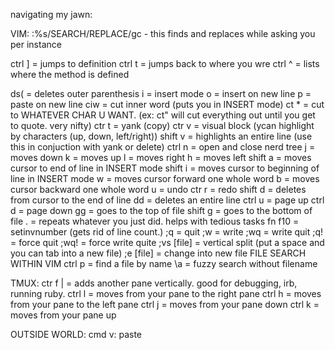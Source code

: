 navigating my jawn:

VIM:
:%s/SEARCH/REPLACE/gc - this finds and replaces while asking you per instance

ctrl ]  = jumps to definition
ctrl t = jumps back to where you wre
ctrl ^ = lists where the method is defined

ds( = deletes outer parenthesis
i = insert mode
o = insert on new line
p = paste on new line
ciw = cut inner word (puts you in INSERT mode)
ct * = cut to WHATEVER CHAR U WANT. (ex: ct" will cut everything out until you get to quote. very nifty)
ctr t = yank (copy)
ctr v = visual block (ycan highlight by characters (up, down, left/right))
shift v = highlights an entire line (use this in conjuction with yank or delete)
ctrl n = open and close nerd tree
j = moves down
k = moves up
l = moves right
h = moves left
shift a = moves cursor to end of line in INSERT mode
shift i = moves cursor to beginning of line in INSERT mode
w = moves cursor forward one whole word
b = moves cursor backward one whole word
u = undo
ctr r = redo
shift d = deletes from cursor to the end of line
dd = deletes an entire line
ctrl u = page up
ctrl d = page down
gg = goes to the top of file
shift g = goes to the bottom of file
.   = repeats whatever you just did. helps with tedious tasks
fn f10 = setinvnumber (gets rid of line count.)
;q = quit
;w = write
;wq = write quit
;q! = force quit
;wq! = force write quite
;vs [file] = vertical split (put a space and you can tab into a new file)
;e [file] = change into new file
FILE SEARCH WITHIN VIM
ctrl p = find a file by name
\a = fuzzy search without filename

TMUX:
ctr f | = adds another pane vertically. good for debugging, irb, running ruby.
ctrl l = moves from your pane to the right pane
ctrl h = moves from your pane to the left pane
ctrl j = moves from your pane down
ctrl k = moves from your pane up

OUTSIDE WORLD:
cmd v: paste
